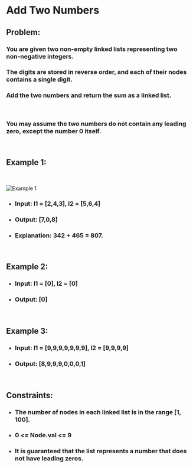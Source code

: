# Add Two Numbers

## Problem:

### You are given two non-empty linked lists representing two non-negative integers.
### The digits are stored in reverse order, and each of their nodes contains a single digit.
### Add the two numbers and return the sum as a linked list.

<br>

### You may assume the two numbers do not contain any leading zero, except the number 0 itself.

<br>

## Example 1:

<br>

![Example 1](https://assets.leetcode.com/uploads/2020/10/02/addtwonumber1.jpg)

- ### Input: l1 = [2,4,3], l2 = [5,6,4]
- ### Output: [7,0,8]
- ### Explanation: 342 + 465 = 807.

<br>

## Example 2:

- ### Input: l1 = [0], l2 = [0]
- ### Output: [0]

<br>

## Example 3:

- ### Input: l1 = [9,9,9,9,9,9,9], l2 = [9,9,9,9]
- ### Output: [8,9,9,9,0,0,0,1]

<br>

## Constraints:

- ### The number of nodes in each linked list is in the range [1, 100].
- ### 0 <= Node.val <= 9
- ### It is guaranteed that the list represents a number that does not have leading zeros.

